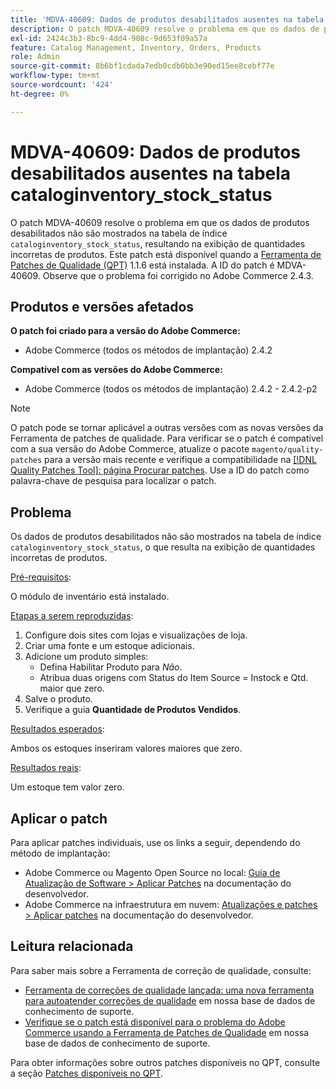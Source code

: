 ```yaml
---
title: 'MDVA-40609: Dados de produtos desabilitados ausentes na tabela cataloginventory_stock_status'
description: O patch MDVA-40609 resolve o problema em que os dados de produtos desativados não são mostrados na tabela de índice "cataloginventory_stock_status", resultando na exibição de quantidades de produtos incorretas. Este patch está disponível quando a [Ferramenta de correções de qualidade (QPT)](/help/announcements/adobe-commerce-announcements/magento-quality-patches-released-new-tool-to-self-serve-quality-patches.md) 1.1.6 está instalada. A ID do patch é MDVA-40609. Observe que o problema foi corrigido no Adobe Commerce 2.4.3.
exl-id: 2424c3b3-8bc9-4dd4-908c-9d653f09a57a
feature: Catalog Management, Inventory, Orders, Products
role: Admin
source-git-commit: 8b6bf1cdada7edb0cdb0bb3e90ed15ee8cebf77e
workflow-type: tm+mt
source-wordcount: '424'
ht-degree: 0%

---
```


# MDVA-40609: Dados de produtos desabilitados ausentes na tabela cataloginventory_stock_status

O patch MDVA-40609 resolve o problema em que os dados de produtos desabilitados não são mostrados na tabela de índice `cataloginventory_stock_status`, resultando na exibição de quantidades incorretas de produtos. Este patch está disponível quando a [Ferramenta de Patches de Qualidade (QPT)](/help/announcements/adobe-commerce-announcements/magento-quality-patches-released-new-tool-to-self-serve-quality-patches.md) 1.1.6 está instalada. A ID do patch é MDVA-40609. Observe que o problema foi corrigido no Adobe Commerce 2.4.3.

## Produtos e versões afetados

**O patch foi criado para a versão do Adobe Commerce:**

* Adobe Commerce (todos os métodos de implantação) 2.4.2

**Compatível com as versões do Adobe Commerce:**

* Adobe Commerce (todos os métodos de implantação) 2.4.2 - 2.4.2-p2

>[!NOTE]
>
>O patch pode se tornar aplicável a outras versões com as novas versões da Ferramenta de patches de qualidade. Para verificar se o patch é compatível com a sua versão do Adobe Commerce, atualize o pacote `magento/quality-patches` para a versão mais recente e verifique a compatibilidade na [[!DNL Quality Patches Tool]: página Procurar patches](https://experienceleague.adobe.com/tools/commerce-quality-patches/index.html). Use a ID do patch como palavra-chave de pesquisa para localizar o patch.

## Problema

Os dados de produtos desabilitados não são mostrados na tabela de índice `cataloginventory_stock_status`, o que resulta na exibição de quantidades incorretas de produtos.

<u>Pré-requisitos</u>:

O módulo de inventário está instalado.

<u>Etapas a serem reproduzidas</u>:

1. Configure dois sites com lojas e visualizações de loja.
1. Criar uma fonte e um estoque adicionais.
1. Adicione um produto simples:
   * Defina Habilitar Produto para *Não*.
   * Atribua duas origens com Status do Item Source = Instock e Qtd. maior que zero.
1. Salve o produto.
1. Verifique a guia **Quantidade de Produtos Vendidos**.

<u>Resultados esperados</u>:

Ambos os estoques inseriram valores maiores que zero.

<u>Resultados reais</u>:

Um estoque tem valor zero.

## Aplicar o patch

Para aplicar patches individuais, use os links a seguir, dependendo do método de implantação:

* Adobe Commerce ou Magento Open Source no local: [Guia de Atualização de Software > Aplicar Patches](https://experienceleague.adobe.com/en/docs/commerce-operations/tools/quality-patches-tool/usage) na documentação do desenvolvedor.
* Adobe Commerce na infraestrutura em nuvem: [Atualizações e patches > Aplicar patches](https://experienceleague.adobe.com/en/docs/commerce-cloud-service/user-guide/develop/upgrade/apply-patches) na documentação do desenvolvedor.

## Leitura relacionada

Para saber mais sobre a Ferramenta de correção de qualidade, consulte:

* [Ferramenta de correções de qualidade lançada: uma nova ferramenta para autoatender correções de qualidade](/help/announcements/adobe-commerce-announcements/magento-quality-patches-released-new-tool-to-self-serve-quality-patches.md) em nossa base de dados de conhecimento de suporte.
* [Verifique se o patch está disponível para o problema do Adobe Commerce usando a Ferramenta de Patches de Qualidade](/help/support-tools/patches-available-in-qpt-tool/check-patch-for-magento-issue-with-magento-quality-patches.md) em nossa base de dados de conhecimento de suporte.

Para obter informações sobre outros patches disponíveis no QPT, consulte a seção [Patches disponíveis no QPT](https://support.magento.com/hc/en-us/sections/360010506631-Patches-available-in-MQP-tool-).
